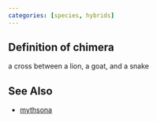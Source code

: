 ```yaml
---
categories: [species, hybrids]
---
```

## Definition of chimera

a cross between a lion, a goat, and a snake

## See Also

- [mythsona](./mythsona)
